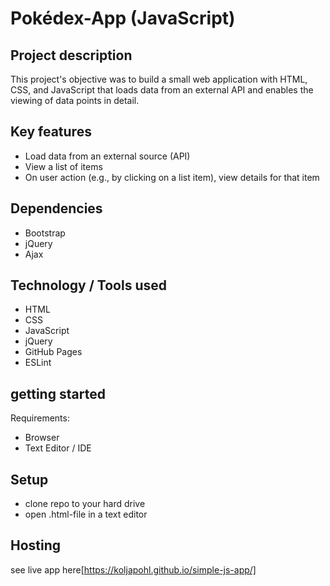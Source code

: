 # Pokédex-App (JavaScript)

## Project description

This project's objective was to build a small web application with HTML, CSS, and JavaScript that loads data from an external API and enables the viewing of data points in detail.

## Key features

+ Load data from an external source (API)
+ View a list of items
+ On user action (e.g., by clicking on a list item), view details for that item

## Dependencies

+ Bootstrap
+ jQuery
+ Ajax

## Technology / Tools used

+ HTML
+ CSS
+ JavaScript
+ jQuery
+ GitHub Pages
+ ESLint

## getting started

Requirements:

+ Browser
+ Text Editor / IDE

## Setup

+ clone repo to your hard drive
+ open .html-file in a text editor

## Hosting

see live app here[https://koljapohl.github.io/simple-js-app/]
